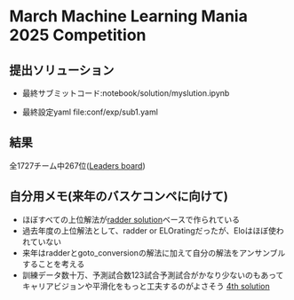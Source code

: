 # March Machine Learning Mania 2025 Competition

## 提出ソリューション
- 最終サブミットコード:notebook/solution/myslution.ipynb

- 最終設定yaml file:conf/exp/sub1.yaml

## 結果
全1727チーム中267位([Leaders board](https://www.kaggle.com/competitions/march-machine-learning-mania-2025/leaderboard))

## 自分用メモ(来年のバスケコンペに向けて)
- ほぼすべての上位解法が[radder solution](https://www.kaggle.com/code/raddar/vilnius-ncaa)ベースで作られている
- 過去年度の上位解法として、radder or ELOratingだったが、Eloはほぼ使われていない
- 来年はradderとgoto_conversionの解法に加えて自分の解法をアンサンブルすることを考える
- 訓練データ数十万、予測試合数123試合予測試合がかなり少ないのもあってキャリアビジョンや平滑化をもっと工夫するのがよさそう [4th solution](https://www.kaggle.com/competitions/march-machine-learning-mania-2025/discussion/572466)
